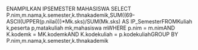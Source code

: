 ENAMPILKAN IPSEMESTER MAHASISWA SELECT P.nim,m.nama,k.semester,k.thnakademik,SUM((69-ASCII(UPPER(p.nilai)))*Mk.sks)/SUM(Mk.sks) AS IP_SemesterFROMKuliah k,peserta p,matakuliah mk,mahasiswa mWHERE p.nim = m.nimAND   K.kodemk = MK.kodemkAND K.kodekuliah = p.kodekuliahGROUP BY P.nim,m.nama,k.semester,k.thnakademik

